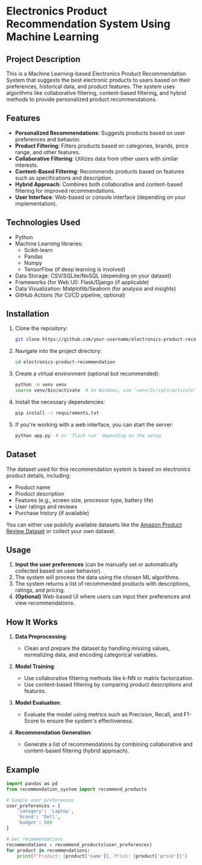 # Electronics Product Recommendation System Using Machine Learning

## Project Description

This is a Machine Learning-based Electronics Product Recommendation System that suggests the best electronic products to users based on their preferences, historical data, and product features. The system uses algorithms like collaborative filtering, content-based filtering, and hybrid methods to provide personalized product recommendations.

## Features

- **Personalized Recommendations**: Suggests products based on user preferences and behavior.
- **Product Filtering**: Filters products based on categories, brands, price range, and other features.
- **Collaborative Filtering**: Utilizes data from other users with similar interests.
- **Content-Based Filtering**: Recommends products based on features such as specifications and description.
- **Hybrid Approach**: Combines both collaborative and content-based filtering for improved recommendations.
- **User Interface**: Web-based or console interface (depending on your implementation).

## Technologies Used

- Python
- Machine Learning libraries:
  - Scikit-learn
  - Pandas
  - Numpy
  - TensorFlow (if deep learning is involved)
- Data Storage: CSV/SQLite/NoSQL (depending on your dataset)
- Frameworks (for Web UI): Flask/Django (if applicable)
- Data Visualization: Matplotlib/Seaborn (for analysis and insights)
- GitHub Actions (for CI/CD pipeline, optional)

## Installation

1. Clone the repository:
    ```bash
    git clone https://github.com/your-username/electronics-product-recommendation.git
    ```

2. Navigate into the project directory:
    ```bash
    cd electronics-product-recommendation
    ```

3. Create a virtual environment (optional but recommended):
    ```bash
    python -m venv venv
    source venv/bin/activate  # On Windows, use 'venv\Scripts\activate'
    ```

4. Install the necessary dependencies:
    ```bash
    pip install -r requirements.txt
    ```

5. If you're working with a web interface, you can start the server:
    ```bash
    python app.py  # or 'flask run' depending on the setup
    ```

## Dataset

The dataset used for this recommendation system is based on electronics product details, including:

- Product name
- Product description
- Features (e.g., screen size, processor type, battery life)
- User ratings and reviews
- Purchase history (if available)

You can either use publicly available datasets like the [Amazon Product Review Dataset](https://registry.opendata.aws/amazon-reviews/) or collect your own dataset.

## Usage

1. **Input the user preferences** (can be manually set or automatically collected based on user behavior).
2. The system will process the data using the chosen ML algorithms.
3. The system returns a list of recommended products with descriptions, ratings, and pricing.
4. **(Optional)** Web-based UI where users can input their preferences and view recommendations.

## How It Works

1. **Data Preprocessing**:
   - Clean and prepare the dataset by handling missing values, normalizing data, and encoding categorical variables.

2. **Model Training**:
   - Use collaborative filtering methods like k-NN or matrix factorization.
   - Use content-based filtering by comparing product descriptions and features.

3. **Model Evaluation**:
   - Evaluate the model using metrics such as Precision, Recall, and F1-Score to ensure the system's effectiveness.

4. **Recommendation Generation**:
   - Generate a list of recommendations by combining collaborative and content-based filtering (hybrid approach).

## Example

```python
import pandas as pd
from recommendation_system import recommend_products

# Sample user preferences
user_preferences = {
    'category': 'Laptop',
    'brand': 'Dell',
    'budget': 800
}

# Get recommendations
recommendations = recommend_products(user_preferences)
for product in recommendations:
    print(f"Product: {product['name']}, Price: {product['price']}")
